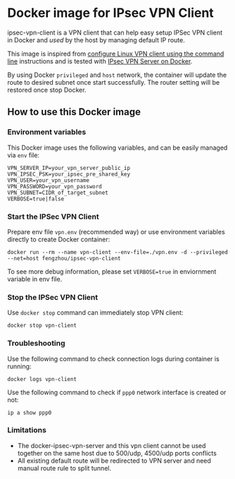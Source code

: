 # Docker image for IPsec VPN Client

ipsec-vpn-client is a VPN client that can help easy setup IPSec VPN client in Docker and *used* by the host by managing default IP route.

This image is inspired from [configure Linux VPN client using the command line](https://github.com/hwdsl2/setup-ipsec-vpn/blob/master/docs/clients.md#configure-linux-vpn-clients-using-the-command-line) instructions and is tested with [IPsec VPN Server on Docker](http://github.com/hwdsl2/docker-ipsec-vpn-server).

By using Docker `privileged` and `host` network, the container will update the route to desired subnet once start successfully. The router setting will be restored once stop Docker.

## How to use this Docker image

### Environment variables

This Docker image uses the following variables, and can be easily managed via `env` file:
```
VPN_SERVER_IP=your_vpn_server_public_ip
VPN_IPSEC_PSK=your_ipsec_pre_shared_key
VPN_USER=your_vpn_username
VPN_PASSWORD=your_vpn_password
VPN_SUBNET=CIDR_of_target_subnet
VERBOSE=true|false
```

### Start the IPSec VPN Client

Prepare env file `vpn.env` (recommended way) or use environment variables directly to create Docker container:

```
docker run --rm --name vpn-client --env-file=./vpn.env -d --privileged --net=host fengzhou/ipsec-vpn-client
```

To see more debug information, please set `VERBOSE=true` in enviornment variable in env file.

### Stop the IPSec VPN Client

Use `docker stop` command can immediately stop VPN client:

```
docker stop vpn-client
```

### Troubleshooting

Use the following command to check connection logs during container is running:
```
docker logs vpn-client
```

Use the following command to check if `ppp0` network interface is created or not:
```
ip a show ppp0
```

### Limitations
* The docker-ipsec-vpn-server and this vpn client cannot be used together on the same host due to 500/udp, 4500/udp ports conflicts
* All existing default route will be redirected to VPN server and need manual route rule to split tunnel.
